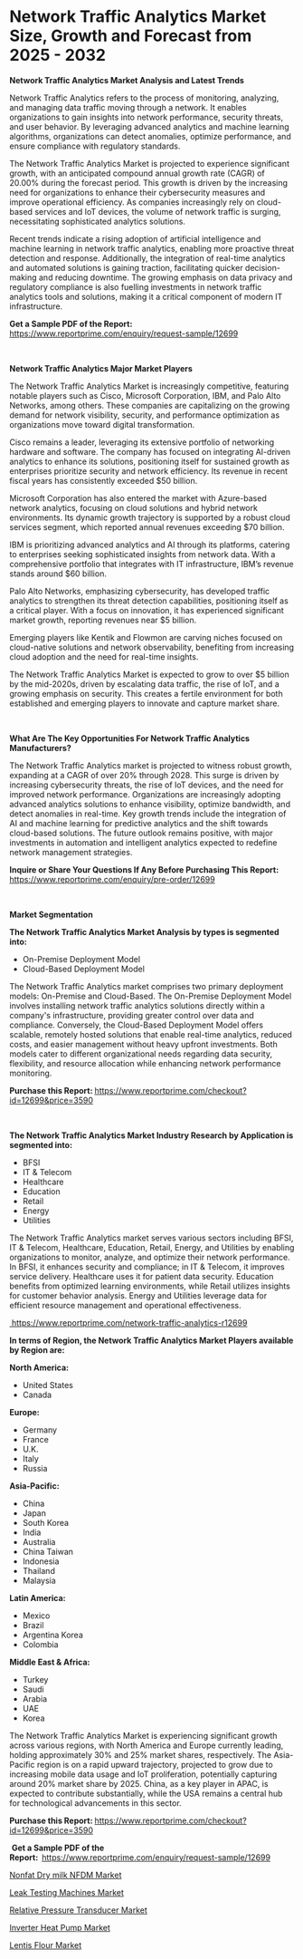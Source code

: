 <p><h1>Network Traffic Analytics Market Size, Growth and Forecast from 2025 - 2032</h1></p><p><strong>Network Traffic Analytics Market Analysis and Latest Trends</strong></p>
<p><p>Network Traffic Analytics refers to the process of monitoring, analyzing, and managing data traffic moving through a network. It enables organizations to gain insights into network performance, security threats, and user behavior. By leveraging advanced analytics and machine learning algorithms, organizations can detect anomalies, optimize performance, and ensure compliance with regulatory standards.</p><p>The Network Traffic Analytics Market is projected to experience significant growth, with an anticipated compound annual growth rate (CAGR) of 20.00% during the forecast period. This growth is driven by the increasing need for organizations to enhance their cybersecurity measures and improve operational efficiency. As companies increasingly rely on cloud-based services and IoT devices, the volume of network traffic is surging, necessitating sophisticated analytics solutions.</p><p>Recent trends indicate a rising adoption of artificial intelligence and machine learning in network traffic analytics, enabling more proactive threat detection and response. Additionally, the integration of real-time analytics and automated solutions is gaining traction, facilitating quicker decision-making and reducing downtime. The growing emphasis on data privacy and regulatory compliance is also fuelling investments in network traffic analytics tools and solutions, making it a critical component of modern IT infrastructure.</p></p>
<p><strong>Get a Sample PDF of the Report:&nbsp;</strong> <a href="https://www.reportprime.com/enquiry/request-sample/12699?utm_campaign=1873&utm_medium=2&utm_source=Github&utm_content=ia&utm_term=19032025&utm_id=network-traffic-analytics">https://www.reportprime.com/enquiry/request-sample/12699</a></p>
<p>&nbsp;</p>
<p><strong>Network Traffic Analytics Major Market Players</strong></p>
<p><p>The Network Traffic Analytics Market is increasingly competitive, featuring notable players such as Cisco, Microsoft Corporation, IBM, and Palo Alto Networks, among others. These companies are capitalizing on the growing demand for network visibility, security, and performance optimization as organizations move toward digital transformation.</p><p>Cisco remains a leader, leveraging its extensive portfolio of networking hardware and software. The company has focused on integrating AI-driven analytics to enhance its solutions, positioning itself for sustained growth as enterprises prioritize security and network efficiency. Its revenue in recent fiscal years has consistently exceeded $50 billion.</p><p>Microsoft Corporation has also entered the market with Azure-based network analytics, focusing on cloud solutions and hybrid network environments. Its dynamic growth trajectory is supported by a robust cloud services segment, which reported annual revenues exceeding $70 billion.</p><p>IBM is prioritizing advanced analytics and AI through its platforms, catering to enterprises seeking sophisticated insights from network data. With a comprehensive portfolio that integrates with IT infrastructure, IBM’s revenue stands around $60 billion.</p><p>Palo Alto Networks, emphasizing cybersecurity, has developed traffic analytics to strengthen its threat detection capabilities, positioning itself as a critical player. With a focus on innovation, it has experienced significant market growth, reporting revenues near $5 billion.</p><p>Emerging players like Kentik and Flowmon are carving niches focused on cloud-native solutions and network observability, benefiting from increasing cloud adoption and the need for real-time insights.</p><p>The Network Traffic Analytics Market is expected to grow to over $5 billion by the mid-2020s, driven by escalating data traffic, the rise of IoT, and a growing emphasis on security. This creates a fertile environment for both established and emerging players to innovate and capture market share.</p></p>
<p>&nbsp;</p>
<p><strong>What Are The Key Opportunities For Network Traffic Analytics Manufacturers?</strong></p>
<p><p>The Network Traffic Analytics market is projected to witness robust growth, expanding at a CAGR of over 20% through 2028. This surge is driven by increasing cybersecurity threats, the rise of IoT devices, and the need for improved network performance. Organizations are increasingly adopting advanced analytics solutions to enhance visibility, optimize bandwidth, and detect anomalies in real-time. Key growth trends include the integration of AI and machine learning for predictive analytics and the shift towards cloud-based solutions. The future outlook remains positive, with major investments in automation and intelligent analytics expected to redefine network management strategies.</p></p>
<p><strong>Inquire or Share Your Questions If Any Before Purchasing This Report:</strong> <a href="https://www.reportprime.com/enquiry/pre-order/12699?utm_campaign=1873&utm_medium=2&utm_source=Github&utm_content=ia&utm_term=19032025&utm_id=network-traffic-analytics">https://www.reportprime.com/enquiry/pre-order/12699</a></p>
<p>&nbsp;</p>
<p><strong>Market Segmentation</strong></p>
<p><strong>The Network Traffic Analytics Market Analysis by types is segmented into:</strong></p>
<p><ul><li>On-Premise Deployment Model</li><li>Cloud-Based Deployment Model</li></ul></p>
<p><p>The Network Traffic Analytics market comprises two primary deployment models: On-Premise and Cloud-Based. The On-Premise Deployment Model involves installing network traffic analytics solutions directly within a company's infrastructure, providing greater control over data and compliance. Conversely, the Cloud-Based Deployment Model offers scalable, remotely hosted solutions that enable real-time analytics, reduced costs, and easier management without heavy upfront investments. Both models cater to different organizational needs regarding data security, flexibility, and resource allocation while enhancing network performance monitoring.</p></p>
<p><strong>Purchase this Report:&nbsp;</strong><a href="https://www.reportprime.com/checkout?id=12699&price=3590&utm_campaign=1873&utm_medium=2&utm_source=Github&utm_content=ia&utm_term=19032025&utm_id=network-traffic-analytics">https://www.reportprime.com/checkout?id=12699&price=3590</a></p>
<p>&nbsp;</p>
<p><strong>The Network Traffic Analytics Market Industry Research by Application is segmented into:</strong></p>
<p><ul><li>BFSI</li><li>IT & Telecom</li><li>Healthcare</li><li>Education</li><li>Retail</li><li>Energy</li><li>Utilities</li></ul></p>
<p><p>The Network Traffic Analytics market serves various sectors including BFSI, IT & Telecom, Healthcare, Education, Retail, Energy, and Utilities by enabling organizations to monitor, analyze, and optimize their network performance. In BFSI, it enhances security and compliance; in IT & Telecom, it improves service delivery. Healthcare uses it for patient data security. Education benefits from optimized learning environments, while Retail utilizes insights for customer behavior analysis. Energy and Utilities leverage data for efficient resource management and operational effectiveness.</p></p>
<p><a href="https://www.reportprime.com/network-traffic-analytics-r12699?utm_campaign=1873&utm_medium=2&utm_source=Github&utm_content=ia&utm_term=19032025&utm_id=network-traffic-analytics">&nbsp;https://www.reportprime.com/network-traffic-analytics-r12699</a></p>
<p><strong>In terms of Region, the Network Traffic Analytics Market Players available by Region are:</strong></p>
<p>
    <p> <strong> North America: </strong>
        <ul>
            <li>United States</li>
            <li>Canada</li>
        </ul>
        </p> 
    <p> <strong> Europe: </strong>
        <ul>
            <li>Germany</li>
            <li>France</li>
            <li>U.K.</li>
            <li>Italy</li>
            <li>Russia</li>
        </ul>
        </p> 
    <p> <strong> Asia-Pacific: </strong>
        <ul>
            <li>China</li>
            <li>Japan</li>
            <li>South Korea</li>
            <li>India</li>
            <li>Australia</li>
            <li>China Taiwan</li>
            <li>Indonesia</li>
            <li>Thailand</li>
            <li>Malaysia</li>
        </ul>
        </p> 
    <p> <strong> Latin America: </strong>
        <ul>
            <li>Mexico</li>
            <li>Brazil</li>
            <li>Argentina Korea</li>
            <li>Colombia</li>
        </ul>
        </p> 
    <p> <strong> Middle East & Africa: </strong>
        <ul>
            <li>Turkey</li>
            <li>Saudi</li>
            <li>Arabia</li>
            <li>UAE</li>
            <li>Korea</li>
        </ul>
    </p>
    </p>
<p><p>The Network Traffic Analytics Market is experiencing significant growth across various regions, with North America and Europe currently leading, holding approximately 30% and 25% market shares, respectively. The Asia-Pacific region is on a rapid upward trajectory, projected to grow due to increasing mobile data usage and IoT proliferation, potentially capturing around 20% market share by 2025. China, as a key player in APAC, is expected to contribute substantially, while the USA remains a central hub for technological advancements in this sector.</p></p>
<p><strong>Purchase this Report: </strong><a href="https://www.reportprime.com/checkout?id=12699&price=3590&utm_campaign=1873&utm_medium=2&utm_source=Github&utm_content=ia&utm_term=19032025&utm_id=network-traffic-analytics">https://www.reportprime.com/checkout?id=12699&price=3590</a></p>
<p>&nbsp;<strong>Get a Sample PDF of the Report:&nbsp;&nbsp;</strong><a href="https://www.reportprime.com/enquiry/request-sample/12699?utm_campaign=1873&utm_medium=2&utm_source=Github&utm_content=ia&utm_term=19032025&utm_id=network-traffic-analytics">https://www.reportprime.com/enquiry/request-sample/12699</a></p>
<p><strong></strong></p>
<p><p><a href="https://github.com/laconiioba3/Market-Research-Report-List-1/blob/main/nonfat-dry-milk-nfdm-market.md?utm_campaign=1873&utm_medium=2&utm_source=Github&utm_content=ia&utm_term=19032025&utm_id=network-traffic-analytics">Nonfat Dry milk NFDM Market</a></p><p><a href="https://www.linkedin.com/pulse/global-leak-testing-machines-market-comprehensive-analysis-jeqje?utm_campaign=1873&utm_medium=2&utm_source=Github&utm_content=ia&utm_term=19032025&utm_id=network-traffic-analytics">Leak Testing Machines Market</a></p><p><a href="https://www.linkedin.com/pulse/competitive-analysis-relative-pressure-transducer-market-from-bgn6e?utm_campaign=1873&utm_medium=2&utm_source=Github&utm_content=ia&utm_term=19032025&utm_id=network-traffic-analytics">Relative Pressure Transducer Market</a></p><p><a href="https://www.linkedin.com/pulse/inverter-heat-pump-market-growth-forecast-20252032-121-jd9oe?utm_campaign=1873&utm_medium=2&utm_source=Github&utm_content=ia&utm_term=19032025&utm_id=network-traffic-analytics">Inverter Heat Pump Market</a></p><p><a href="https://github.com/moroesarta/Market-Research-Report-List-1/blob/main/lentis-flour-market.md?utm_campaign=1873&utm_medium=2&utm_source=Github&utm_content=ia&utm_term=19032025&utm_id=network-traffic-analytics">Lentis Flour Market</a></p></p>